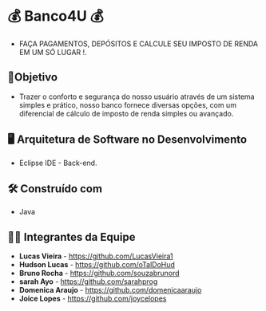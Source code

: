 # 💰 Banco4U 💰
* FAÇA PAGAMENTOS, DEPÓSITOS E CALCULE SEU IMPOSTO DE RENDA EM UM SÓ LUGAR !.

## :dart:Objetivo
* Trazer o conforto e segurança do nosso usuário através de um sistema simples e prático, nosso banco fornece diversas opções, com um diferencial de cálculo de imposto de renda simples ou avançado.

##  :desktop_computer:  Arquitetura de Software no Desenvolvimento

* Eclipse IDE - Back-end.

## 🛠️ Construído com

*  Java

## 👨‍💻 Integrantes da Equipe 

* **Lucas Vieira** - https://github.com/LucasVieira1
* **Hudson Lucas** - https://github.com/oTalDoHud
* **Bruno Rocha** - https://github.com/souzabrunord
* **sarah Ayo** - https://github.com/sarahprog
* **Domenica Araujo** - https://github.com/domenicaaraujo
* **Joice Lopes** - https://github.com/joycelopes




